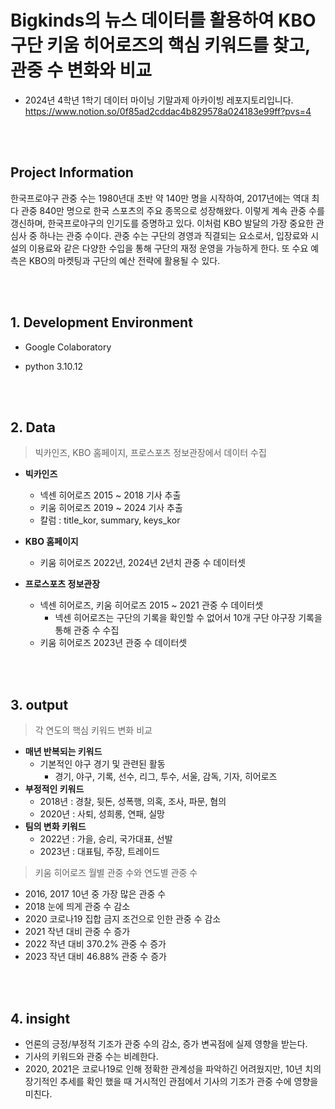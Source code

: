 # Bigkinds의 뉴스 데이터를 활용하여 KBO 구단 키움 히어로즈의 핵심 키워드를 찾고, 관중 수 변화와 비교
- 2024년 4학년 1학기 데이터 마이닝 기말과제 아카이빙 레포지토리입니다. 
https://www.notion.so/0f85ad2cddac4b829578a024183e99ff?pvs=4 


<br/><br/>

## Project Information

 한국프로야구 관중 수는 1980년대 초반 약 140만 명을 시작하여, 2017년에는 역대 최다 관중 840만 명으로 한국 스포츠의 주요 종목으로 성장해왔다. 이렇게 계속 관중 수를 갱신하며, 한국프로야구의 인기도를 증명하고 있다. 이처럼 KBO 발달의 가장 중요한 관심사 중 하나는 관중 수이다. 관중 수는 구단의 경영과 직결되는 요소로서, 입장료와 시설의 이용료와 같은 다양한 수입을 통해 구단의 재정 운영을 가능하게 한다. 또 수요 예측은 KBO의 마켓팅과 구단의 예산 전략에 활용될 수 있다.

<br/><br/>
## 1. Development Environment
- Google Colaboratory
- python 3.10.12

  <br/><br/>
## 2. Data
> 빅카인즈, KBO 홈페이지, 프로스포츠 정보관장에서 데이터 수집
  - **빅카인즈**
    - 넥센 히어로즈 2015 ~ 2018 기사 추출
    - 키움 히어로즈 2019 ~ 2024 기사 추출
    - 칼럼 : title_kor, summary, keys_kor
      
  - **KBO 홈페이지**
    - 키움 히어로즈 2022년, 2024년 2년치 관중 수 데이터셋

  - **프로스포츠 정보관장**
    - 넥센 히어로즈, 키움 히어로즈 2015 ~ 2021 관중 수 데이터셋
       - 넥센 히어로즈는 구단의 기록을 확인할 수 없어서 10개 구단 야구장 기록을 통해 관중 수 수집
    - 키움 히어로즈 2023년 관중 수 데이터셋

  <br/><br/>
## 3. output
> 각 연도의 핵심 키워드 변화 비교
 - **매년 반복되는 키워드**
   - 기본적인 야구 경기 및 관련된 활동
     - 경기, 야구, 기록, 선수, 리그, 투수, 서울, 감독, 기자, 히어로즈
 - **부정적인 키워드**
    - 2018년 : 경찰, 뒷돈, 성폭행, 의혹, 조사, 파문, 혐의
    - 2020년 : 사퇴, 성희롱, 연패, 실망
 - **팀의 변화 키워드**
   - 2022년 : 가을, 승리, 국가대표, 선발
   - 2023년 : 대표팀, 주장, 트레이드

> 키움 히어로즈 월별 관중 수와 연도별 관중 수
 - 2016, 2017 10년 중 가장 많은 관중 수
 - 2018 눈에 띄게 관중 수 감소
 - 2020 코로나19 집합 금지 조건으로 인한 관중 수 감소
 - 2021 작년 대비 관중 수 증가
 - 2022 작년 대비 370.2% 관중 수 증가
 - 2023 작년 대비 46.88% 관중 수 증가


  <br/><br/>
## 4. insight
 - 언론의 긍정/부정적 기조가 관중 수의 감소, 증가 변곡점에 실제 영향을 받는다.
 - 기사의 키워드와 관중 수는 비례한다.
 - 2020, 2021은 코로나19로 인해 정확한 관계성을 파악하긴 어려웠지만, 10년 치의 장기적인 추세를 확인 했을 때 거시적인 관점에서 기사의 기조가 관중 수에 영향을 미친다. 
